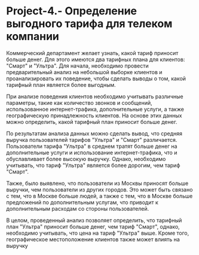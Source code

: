 # Project-4.- Определение выгодного тарифа для телеком компании
Коммерческий департамент желает узнать, какой тариф приносит больше денег. Для этого имеются два тарифных плана для клиентов: "Смарт" и "Ультра". Для начала, необходимо провести предварительный анализ на небольшой выборке клиентов и проанализировать их поведение, чтобы сделать выводы о том, какой тарифный план является более выгодным.

При анализе поведения клиентов необходимо учитывать различные параметры, такие как количество звонков и сообщений, использованное интернет-трафика, дополнительные услуги, а также географическую принадлежность клиентов. На основе этих данных можно определить, какой тарифный план приносит больше денег.

По результатам анализа данных можно сделать вывод, что средняя выручка пользователей тарифов "Ультра" и "Смарт" различается. Пользователи тарифа "Ультра" в среднем тратят больше денег на дополнительные услуги и использование интернет-трафика, что и обуславливает более высокую выручку. Однако, необходимо учитывать, что тариф "Ультра" является более дорогим, чем тариф "Смарт".

Также, было выявлено, что пользователи из Москвы приносят больше выручки, чем пользователи из других городов. Это может быть связано с тем, что в Москве больше людей, а также с тем, что в Москве больше предложений по дополнительным услугам, что приводит к дополнительным расходам со стороны пользователей. 

В целом, проведенный анализ позволяет определить, что тарифный план "Ультра" приносит больше денег, чем тариф "Смарт", однако, необходимо учитывать, что цена на тариф "Ультра" выше. Кроме того, географическое местоположение клиентов также может влиять на выручку
